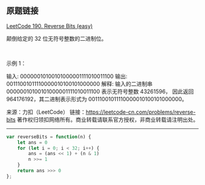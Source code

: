 ## 原题链接

[LeetCode 190. Reverse Bits (easy)](https://leetcode-cn.com/problems/reverse-bits/)

颠倒给定的 32 位无符号整数的二进制位。

 

示例 1：

输入: 00000010100101000001111010011100
输出: 00111001011110000010100101000000
解释: 输入的二进制串 00000010100101000001111010011100 表示无符号整数 43261596，
      因此返回 964176192，其二进制表示形式为 00111001011110000010100101000000。

来源：力扣（LeetCode）
链接：https://leetcode-cn.com/problems/reverse-bits
著作权归领扣网络所有。商业转载请联系官方授权，非商业转载请注明出处。

---

```javascript
var reverseBits = function(n) {
    let ans = 0
    for (let i = 0; i < 32; i++) {
        ans = (ans << 1) + (n & 1)
        n >>= 1
    }
    return ans >>> 0
};
```

